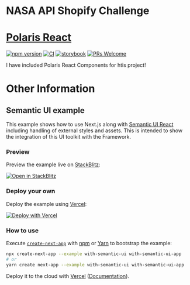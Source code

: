 # NASA API Shopify Challenge

# [Polaris React](https://polaris.shopify.com/)

[![npm version](https://img.shields.io/npm/v/@shopify/polaris.svg?style=flat)](https://www.npmjs.com/package/@shopify/polaris) [![CI](https://github.com/shopify/polaris-react/workflows/CI/badge.svg)](https://github.com/Shopify/polaris-react/actions?query=branch%3Amain) [![storybook](https://shields.io/badge/storybook-white?logo=storybook&style=flat)](https://storybook.polaris.shopify.com) [![PRs Welcome](https://img.shields.io/badge/PRs-welcome-brightgreen.svg)](https://github.com/Shopify/polaris-react/blob/main/.github/CONTRIBUTING.md#your-first-pull-request)

I have included Polaris React Components for htis project!

# Other Information

## Semantic UI example

This example shows how to use Next.js along with [Semantic UI React](https://react.semantic-ui.com) including handling of external styles and assets. This is intended to show the integration of this UI toolkit with the Framework.

### Preview

Preview the example live on [StackBlitz](http://stackblitz.com/):

[![Open in StackBlitz](https://developer.stackblitz.com/img/open_in_stackblitz.svg)](https://stackblitz.com/github/vercel/next.js/tree/canary/examples/with-semantic-ui)

### Deploy your own

Deploy the example using [Vercel](https://vercel.com?utm_source=github&utm_medium=readme&utm_campaign=next-example):

[![Deploy with Vercel](https://vercel.com/button)](https://vercel.com/new/git/external?repository-url=https://github.com/vercel/next.js/tree/canary/examples/with-semantic-ui&project-name=with-semantic-ui&repository-name=with-semantic-ui)

### How to use

Execute [`create-next-app`](https://github.com/vercel/next.js/tree/canary/packages/create-next-app) with [npm](https://docs.npmjs.com/cli/init) or [Yarn](https://yarnpkg.com/lang/en/docs/cli/create/) to bootstrap the example:

```bash
npx create-next-app --example with-semantic-ui with-semantic-ui-app
# or
yarn create next-app --example with-semantic-ui with-semantic-ui-app
```

Deploy it to the cloud with [Vercel](https://vercel.com/new?utm_source=github&utm_medium=readme&utm_campaign=next-example) ([Documentation](https://nextjs.org/docs/deployment)).
